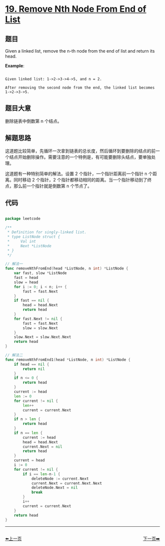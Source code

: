 # [19. Remove Nth Node From End of List](https://leetcode.com/problems/remove-nth-node-from-end-of-list/)

## 题目

Given a linked list, remove the n-th node from the end of list and return its head.

**Example**:

```

Given linked list: 1->2->3->4->5, and n = 2.

After removing the second node from the end, the linked list becomes 1->2->3->5.

```

## 题目大意

删除链表中倒数第 n 个结点。

## 解题思路

这道题比较简单，先循环一次拿到链表的总长度，然后循环到要删除的结点的前一个结点开始删除操作。需要注意的一个特例是，有可能要删除头结点，要单独处理。

这道题有一种特别简单的解法。设置 2 个指针，一个指针距离前一个指针 n 个距离。同时移动 2 个指针，2 个指针都移动相同的距离。当一个指针移动到了终点，那么前一个指针就是倒数第 n 个节点了。

## 代码

```go

package leetcode

/**
 * Definition for singly-linked list.
 * type ListNode struct {
 *     Val int
 *     Next *ListNode
 * }
 */

// 解法一
func removeNthFromEnd(head *ListNode, n int) *ListNode {
	var fast, slow *ListNode
	fast = head
	slow = head
	for i := 0; i < n; i++ {
		fast = fast.Next
	}
	if fast == nil {
		head = head.Next
		return head
	}
	for fast.Next != nil {
		fast = fast.Next
		slow = slow.Next
	}
	slow.Next = slow.Next.Next
	return head
}

// 解法二
func removeNthFromEnd1(head *ListNode, n int) *ListNode {
	if head == nil {
		return nil
	}
	if n <= 0 {
		return head
	}
	current := head
	len := 0
	for current != nil {
		len++
		current = current.Next
	}
	if n > len {
		return head
	}
	if n == len {
		current := head
		head = head.Next
		current.Next = nil
		return head
	}
	current = head
	i := 0
	for current != nil {
		if i == len-n-1 {
			deleteNode := current.Next
			current.Next = current.Next.Next
			deleteNode.Next = nil
			break
		}
		i++
		current = current.Next
	}
	return head
}


```


----------------------------------------------
<div style="display: flex;justify-content: space-between;align-items: center;">
<p><a href="https://books.halfrost.com/leetcode/ChapterFour/0018.4Sum/">⬅️上一页</a></p>
<p><a href="https://books.halfrost.com/leetcode/ChapterFour/0020.Valid-Parentheses/">下一页➡️</a></p>
</div>

